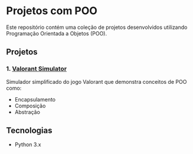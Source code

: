 # Projetos com POO

Este repositório contém uma coleção de projetos desenvolvidos utilizando Programação Orientada a Objetos (POO).

## Projetos

### 1. [Valorant Simulator](./valorant-simulator)
Simulador simplificado do jogo Valorant que demonstra conceitos de POO como:
- Encapsulamento
- Composição
- Abstração

## Tecnologias
- Python 3.x
